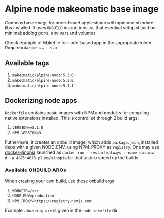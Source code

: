 # Alpine node makeomatic base image

Contains base image for node-based applications with npm and standard libs installed.
It uses `ONBUILD` instructions, so that eventual setup should be minimal: adding ports, env vars and volumes

Check example of Makefile for node-based app in the appropriate folder. Requires `docker >= 1.9.0`

## Available tags

1. `makeomatic/alpine-node:5.3.0`
2. `makeomatic/alpine-node:5.2.0`
3. `makeomatic/alpine-node:5.1.1`

## Dockerizing node apps

`Dockerfile` contains basic images with NPM and modules for compiling native extensions installed.
This is controlled through 2 build args:

1. `VERSION=v5.1.0`
2. `NPM_VERSION=3`

Futhermore, it creates an onbuild image, which adds `package.json`, installed deps with a given NODE_ENV,
using NPM_PROXY as `registry`. One may use [docker-sinopia](https://github.com/foss-haas/docker-sinopia) launched
as `docker run --restart=always --name sinopia -d -p 4873:4873 pluma/sinopia` for that task to speed up the builds

### Available ONBUILD ARGs

When creating your own build, use these onbuild args

1. `WORKDIR=/src`
2. `NODE_ENV=production`
3. `NPM_PROXY=https://registry.npmjs.com`

Example `.dockerignore` is given in the `node-makefile` dir
